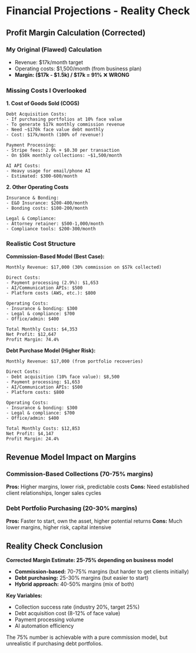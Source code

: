 # Financial Projections - Reality Check

## Profit Margin Calculation (Corrected)

### My Original (Flawed) Calculation
- Revenue: $17k/month target
- Operating costs: $1,500/month (from business plan)
- **Margin: ($17k - $1.5k) / $17k = 91%** ❌ **WRONG**

### Missing Costs I Overlooked

**1. Cost of Goods Sold (COGS)**
```
Debt Acquisition Costs:
- If purchasing portfolios at 10% face value
- To generate $17k monthly commission revenue
- Need ~$170k face value debt monthly
- Cost: $17k/month (100% of revenue!)

Payment Processing:
- Stripe fees: 2.9% + $0.30 per transaction
- On $50k monthly collections: ~$1,500/month

AI API Costs:
- Heavy usage for email/phone AI
- Estimated: $300-600/month
```

**2. Other Operating Costs**
```
Insurance & Bonding:
- E&O Insurance: $200-400/month
- Bonding costs: $100-200/month

Legal & Compliance:
- Attorney retainer: $500-1,000/month
- Compliance tools: $200-300/month
```

### Realistic Cost Structure

**Commission-Based Model (Best Case):**
```
Monthly Revenue: $17,000 (30% commission on $57k collected)

Direct Costs:
- Payment processing (2.9%): $1,653
- AI/Communication APIs: $500
- Platform costs (AWS, etc.): $800

Operating Costs:
- Insurance & bonding: $300
- Legal & compliance: $700
- Office/admin: $400

Total Monthly Costs: $4,353
Net Profit: $12,647
Profit Margin: 74.4%
```

**Debt Purchase Model (Higher Risk):**
```
Monthly Revenue: $17,000 (from portfolio recoveries)

Direct Costs:
- Debt acquisition (10% face value): $8,500
- Payment processing: $1,653
- AI/Communication APIs: $500
- Platform costs: $800

Operating Costs:
- Insurance & bonding: $300
- Legal & compliance: $700
- Office/admin: $400

Total Monthly Costs: $12,853
Net Profit: $4,147
Profit Margin: 24.4%
```

## Revenue Model Impact on Margins

### Commission-Based Collections (70-75% margins)
**Pros:** Higher margins, lower risk, predictable costs
**Cons:** Need established client relationships, longer sales cycles

### Debt Portfolio Purchasing (20-30% margins)
**Pros:** Faster to start, own the asset, higher potential returns
**Cons:** Much lower margins, higher risk, capital intensive

## Reality Check Conclusion

**Corrected Margin Estimate: 25-75% depending on business model**

- **Commission-based:** 70-75% margins (but harder to get clients initially)
- **Debt purchasing:** 25-30% margins (but easier to start)
- **Hybrid approach:** 40-50% margins (mix of both)

**Key Variables:**
- Collection success rate (industry 20%, target 25%)
- Debt acquisition cost (8-12% of face value)
- Payment processing volume
- AI automation efficiency

The 75% number is achievable with a pure commission model, but unrealistic if purchasing debt portfolios.